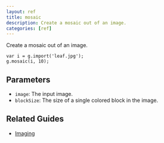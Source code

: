 ```yaml
---
layout: ref
title: mosaic
description: Create a mosaic out of an image.
categories: [ref]
---
```

Create a mosaic out of an image.

    var i = g.import('leaf.jpg');
    g.mosaic(i, 10);

## Parameters
- `image`: The input image.
- `blockSize`: The size of a single colored block in the image.

## Related Guides
- [Imaging](../guide/image.html)
